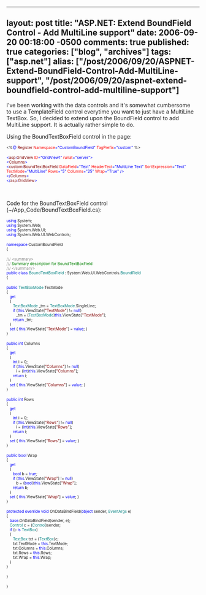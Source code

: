   ---
  layout: post
  title: "ASP.NET: Extend BoundField Control - Add MultiLine support"
  date: 2006-09-20 00:18:00 -0500
  comments: true
  published: true
  categories: ["blog", "archives"]
  tags: ["asp.net"]
  alias: ["/post/2006/09/20/ASPNET-Extend-BoundField-Control-Add-MultiLine-support", "/post/2006/09/20/aspnet-extend-boundfield-control-add-multiline-support"]
  ---
<!-- more -->
<p>I've been working with the data controls and&nbsp;it's somewhat cumbersome to&nbsp;use a TemplateField control everytime you want to just have a MultiLine TextBox. So, I decided to extend upon the BoundField control to add MultiLine support. It is actually rather simple to do.</p>
<p>Using the BoundTextBoxField control in the page:</p>
<p><span style="font-size: x-small;"> </span></p>
<p><span style="font-size: x-small;">&lt;%</span><span style="color: #0000ff; font-size: x-small;">@</span><span style="font-size: x-small;"> </span><span style="color: #800000; font-size: x-small;">Register</span><span style="font-size: x-small;"> </span><span style="color: #ff0000; font-size: x-small;">Namespace</span><span style="color: #0000ff; font-size: x-small;">="CustomBoundField"</span><span style="font-size: x-small;"> </span><span style="color: #ff0000; font-size: x-small;">TagPrefix</span><span style="color: #0000ff; font-size: x-small;">="custom"</span><span style="font-size: x-small;"> %&gt;</span></p>
<p><span style="color: #0000ff; font-size: x-small;"> </span></p>
<p><span style="color: #0000ff; font-size: x-small;">&lt;</span><span style="color: #800000; font-size: x-small;">asp</span><span style="color: #0000ff; font-size: x-small;">:</span><span style="color: #800000; font-size: x-small;">GridView</span><span style="font-size: x-small;"> </span><span style="color: #ff0000; font-size: x-small;">ID</span><span style="color: #0000ff; font-size: x-small;">="GridView1"</span><span style="font-size: x-small;"> </span><span style="color: #ff0000; font-size: x-small;">runat</span><span style="color: #0000ff; font-size: x-small;">="server"&gt;<br /></span><span style="color: #0000ff; font-size: x-small;">&lt;</span><span style="color: #800000; font-size: x-small;">Columns</span><span style="color: #0000ff; font-size: x-small;">&gt;<br /></span><span style="color: #0000ff; font-size: x-small;">&lt;</span><span style="color: #800000; font-size: x-small;">custom</span><span style="color: #0000ff; font-size: x-small;">:</span><span style="color: #800000; font-size: x-small;">BoundTextBoxField</span><span style="font-size: x-small;"> </span><span style="color: #ff0000; font-size: x-small;">DataField</span><span style="color: #0000ff; font-size: x-small;">="Text"</span><span style="font-size: x-small;"> </span><span style="color: #ff0000; font-size: x-small;">HeaderText</span><span style="color: #0000ff; font-size: x-small;">="MultiLine Text"</span><span style="font-size: x-small;"> </span><span style="color: #ff0000; font-size: x-small;">SortExpression</span><span style="color: #0000ff; font-size: x-small;">="Text"</span><span style="font-size: x-small;"> </span><span style="color: #ff0000; font-size: x-small;">TextMode</span><span style="color: #0000ff; font-size: x-small;">="MultiLine"</span><span style="font-size: x-small;"> </span><span style="color: #ff0000; font-size: x-small;">Rows</span><span style="color: #0000ff; font-size: x-small;">="5"</span><span style="font-size: x-small;"> </span><span style="color: #ff0000; font-size: x-small;">Columns</span><span style="color: #0000ff; font-size: x-small;">="25"</span><span style="font-size: x-small;"> </span><span style="color: #ff0000; font-size: x-small;">Wrap</span><span style="color: #0000ff; font-size: x-small;">="True"</span><span style="font-size: x-small;"> </span><span style="color: #0000ff; font-size: x-small;">/&gt;<br /></span><span style="color: #0000ff; font-size: x-small;">&lt;/</span><span style="color: #800000; font-size: x-small;">Columns</span><span style="color: #0000ff; font-size: x-small;">&gt;<br /></span><span style="color: #0000ff; font-size: x-small;">&lt;/</span><span style="color: #800000; font-size: x-small;">asp</span><span style="color: #0000ff; font-size: x-small;">:</span><span style="color: #800000; font-size: x-small;">GridView</span><span style="color: #0000ff; font-size: x-small;">&gt;</span></p>
<p>&nbsp;</p>
<p>Code for the BoundTextBoxField control (~/App_Code/BoundTextBoxField.cs):</p>
<p><span style="color: #0000ff; font-size: x-small;"> </span></p>
<p><span style="color: #0000ff; font-size: x-small;">using</span><span style="font-size: x-small;"> System;<br /></span><span style="color: #0000ff; font-size: x-small;">using</span><span style="font-size: x-small;"> System.Web;<br /></span><span style="color: #0000ff; font-size: x-small;">using</span><span style="font-size: x-small;"> System.Web.UI;<br /></span><span style="color: #0000ff; font-size: x-small;">using</span><span style="font-size: x-small;"> System.Web.UI.WebControls;</span></p>
<p><span style="color: #0000ff; font-size: x-small;"> </span></p>
<p><span style="color: #0000ff; font-size: x-small;">namespace</span><span style="font-size: x-small;"> CustomBoundField<br />{</span></p>
<p><span style="color: #808080; font-size: x-small;">///</span><span style="color: #008000; font-size: x-small;"> </span><span style="color: #808080; font-size: x-small;">&lt;summary&gt;<br /></span><span style="color: #808080; font-size: x-small;">///</span><span style="color: #008000; font-size: x-small;"> Summary description for BoundTextBoxField<br /></span><span style="color: #808080; font-size: x-small;">///</span><span style="color: #008000; font-size: x-small;"> </span><span style="color: #808080; font-size: x-small;">&lt;/summary&gt;<br /></span><span style="color: #0000ff; font-size: x-small;">public</span><span style="font-size: x-small;"> </span><span style="color: #0000ff; font-size: x-small;">class</span><span style="font-size: x-small;"> </span><span style="color: #008080; font-size: x-small;">BoundTextBoxField</span><span style="font-size: x-small;"> : System.Web.UI.WebControls.</span><span style="color: #008080; font-size: x-small;">BoundField<br /></span><span style="font-size: x-small;">{</span></p>
<p><span style="color: #0000ff; font-size: x-small;">public</span><span style="font-size: x-small;"> </span><span style="color: #008080; font-size: x-small;">TextBoxMode</span><span style="font-size: x-small;"> TextMode<br />{<br /></span><span style="color: #0000ff; font-size: x-small;">&nbsp;&nbsp; get<br /></span><span style="font-size: x-small;">&nbsp;&nbsp; {<br /></span><span style="color: #008080; font-size: x-small;">&nbsp;&nbsp;&nbsp;&nbsp;&nbsp; TextBoxMode</span><span style="font-size: x-small;"> _tm = </span><span style="color: #008080; font-size: x-small;">TextBoxMode</span><span style="font-size: x-small;">.SingleLine;<br /></span><span style="color: #0000ff; font-size: x-small;">&nbsp;&nbsp; &nbsp;&nbsp; if</span><span style="font-size: x-small;"> (</span><span style="color: #0000ff; font-size: x-small;">this</span><span style="font-size: x-small;">.ViewState[</span><span style="color: #800000; font-size: x-small;">"TextMode"</span><span style="font-size: x-small;">] != </span><span style="color: #0000ff; font-size: x-small;">null</span><span style="font-size: x-small;">)<br />&nbsp;&nbsp; &nbsp;&nbsp;&nbsp;&nbsp;&nbsp; _tm = (</span><span style="color: #008080; font-size: x-small;">TextBoxMode</span><span style="font-size: x-small;">)</span><span style="color: #0000ff; font-size: x-small;">this</span><span style="font-size: x-small;">.ViewState[</span><span style="color: #800000; font-size: x-small;">"TextMode"</span><span style="font-size: x-small;">];<br /></span><span style="color: #0000ff; font-size: x-small;">&nbsp;&nbsp;&nbsp;&nbsp;&nbsp; return</span><span style="font-size: x-small;"> _tm;<br />&nbsp;&nbsp; }<br /></span><span style="color: #0000ff; font-size: x-small;">&nbsp;&nbsp; set</span><span style="font-size: x-small;"> { </span><span style="color: #0000ff; font-size: x-small;">this</span><span style="font-size: x-small;">.ViewState[</span><span style="color: #800000; font-size: x-small;">"TextMode"</span><span style="font-size: x-small;">] = </span><span style="color: #0000ff; font-size: x-small;">value</span><span style="font-size: x-small;">; }<br />}</span></p>
<p><span style="color: #0000ff; font-size: x-small;">public</span><span style="font-size: x-small;"> </span><span style="color: #0000ff; font-size: x-small;">int</span><span style="font-size: x-small;"> Columns<br />{<br /></span><span style="color: #0000ff; font-size: x-small;">&nbsp;&nbsp; get<br /></span><span style="font-size: x-small;">&nbsp;&nbsp; {<br /></span><span style="color: #0000ff; font-size: x-small;">&nbsp;&nbsp;&nbsp;&nbsp;&nbsp; int</span><span style="font-size: x-small;"> i = 0;<br /></span><span style="color: #0000ff; font-size: x-small;">&nbsp;&nbsp; &nbsp;&nbsp; if</span><span style="font-size: x-small;"> (</span><span style="color: #0000ff; font-size: x-small;">this</span><span style="font-size: x-small;">.ViewState[</span><span style="color: #800000; font-size: x-small;">"Columns"</span><span style="font-size: x-small;">] != </span><span style="color: #0000ff; font-size: x-small;">null</span><span style="font-size: x-small;">)<br />&nbsp;&nbsp;&nbsp;&nbsp;&nbsp; &nbsp;&nbsp; i = (</span><span style="color: #0000ff; font-size: x-small;">int</span><span style="font-size: x-small;">)</span><span style="color: #0000ff; font-size: x-small;">this</span><span style="font-size: x-small;">.ViewState[</span><span style="color: #800000; font-size: x-small;">"Columns"</span><span style="font-size: x-small;">];<br /></span><span style="color: #0000ff; font-size: x-small;">&nbsp;&nbsp;&nbsp;&nbsp;&nbsp; return</span><span style="font-size: x-small;"> i;<br />&nbsp;&nbsp; }<br /></span><span style="color: #0000ff; font-size: x-small;">&nbsp;&nbsp; set</span><span style="font-size: x-small;"> { </span><span style="color: #0000ff; font-size: x-small;">this</span><span style="font-size: x-small;">.ViewState[</span><span style="color: #800000; font-size: x-small;">"Columns"</span><span style="font-size: x-small;">] = </span><span style="color: #0000ff; font-size: x-small;">value</span><span style="font-size: x-small;">; }<br />}</span></p>
<p><span style="color: #0000ff; font-size: x-small;">public</span><span style="font-size: x-small;"> </span><span style="color: #0000ff; font-size: x-small;">int</span><span style="font-size: x-small;"> Rows<br />{<br /></span><span style="color: #0000ff; font-size: x-small;">&nbsp;&nbsp; get<br /></span><span style="font-size: x-small;">&nbsp;&nbsp; {<br /></span><span style="color: #0000ff; font-size: x-small;">&nbsp;&nbsp;&nbsp;&nbsp;&nbsp; int</span><span style="font-size: x-small;"> i = 0;<br /></span><span style="color: #0000ff; font-size: x-small;">&nbsp;&nbsp;&nbsp;&nbsp;&nbsp; if</span><span style="font-size: x-small;"> (</span><span style="color: #0000ff; font-size: x-small;">this</span><span style="font-size: x-small;">.ViewState[</span><span style="color: #800000; font-size: x-small;">"Rows"</span><span style="font-size: x-small;">] != </span><span style="color: #0000ff; font-size: x-small;">null</span><span style="font-size: x-small;">)<br />&nbsp;&nbsp;&nbsp;&nbsp;&nbsp;&nbsp;&nbsp;&nbsp; i = (</span><span style="color: #0000ff; font-size: x-small;">int</span><span style="font-size: x-small;">)</span><span style="color: #0000ff; font-size: x-small;">this</span><span style="font-size: x-small;">.ViewState[</span><span style="color: #800000; font-size: x-small;">"Rows"</span><span style="font-size: x-small;">];<br /></span><span style="color: #0000ff; font-size: x-small;">&nbsp;&nbsp;&nbsp;&nbsp;&nbsp; return</span><span style="font-size: x-small;"> i;<br />&nbsp;&nbsp; }<br /></span><span style="color: #0000ff; font-size: x-small;">&nbsp;&nbsp; set</span><span style="font-size: x-small;"> { </span><span style="color: #0000ff; font-size: x-small;">this</span><span style="font-size: x-small;">.ViewState[</span><span style="color: #800000; font-size: x-small;">"Rows"</span><span style="font-size: x-small;">] = </span><span style="color: #0000ff; font-size: x-small;">value</span><span style="font-size: x-small;">; }<br />}</span></p>
<p><span style="color: #0000ff; font-size: x-small;">public</span><span style="font-size: x-small;"> </span><span style="color: #0000ff; font-size: x-small;">bool</span><span style="font-size: x-small;"> Wrap<br />{<br /></span><span style="color: #0000ff; font-size: x-small;">&nbsp;&nbsp; get<br /></span><span style="font-size: x-small;">&nbsp;&nbsp; {<br /></span><span style="color: #0000ff; font-size: x-small;">&nbsp;&nbsp; &nbsp;&nbsp; bool</span><span style="font-size: x-small;"> b = </span><span style="color: #0000ff; font-size: x-small;">true</span><span style="font-size: x-small;">;<br /></span><span style="color: #0000ff; font-size: x-small;">&nbsp;&nbsp;&nbsp;&nbsp;&nbsp; if</span><span style="font-size: x-small;"> (</span><span style="color: #0000ff; font-size: x-small;">this</span><span style="font-size: x-small;">.ViewState[</span><span style="color: #800000; font-size: x-small;">"Wrap"</span><span style="font-size: x-small;">] != </span><span style="color: #0000ff; font-size: x-small;">null</span><span style="font-size: x-small;">)<br />&nbsp;&nbsp;&nbsp;&nbsp;&nbsp;&nbsp;&nbsp;&nbsp; b = (</span><span style="color: #0000ff; font-size: x-small;">bool</span><span style="font-size: x-small;">)</span><span style="color: #0000ff; font-size: x-small;">this</span><span style="font-size: x-small;">.ViewState[</span><span style="color: #800000; font-size: x-small;">"Wrap"</span><span style="font-size: x-small;">];<br /></span><span style="color: #0000ff; font-size: x-small;">&nbsp;&nbsp;&nbsp;&nbsp;&nbsp; return</span><span style="font-size: x-small;"> b;<br />&nbsp;&nbsp; }<br /></span><span style="color: #0000ff; font-size: x-small;">&nbsp;&nbsp; set</span><span style="font-size: x-small;"> { </span><span style="color: #0000ff; font-size: x-small;">this</span><span style="font-size: x-small;">.ViewState[</span><span style="color: #800000; font-size: x-small;">"Wrap"</span><span style="font-size: x-small;">] = </span><span style="color: #0000ff; font-size: x-small;">value</span><span style="font-size: x-small;">; }<br />}</span></p>
<p><span style="color: #0000ff; font-size: x-small;">protected</span><span style="font-size: x-small;"> </span><span style="color: #0000ff; font-size: x-small;">override</span><span style="font-size: x-small;"> </span><span style="color: #0000ff; font-size: x-small;">void</span><span style="font-size: x-small;"> OnDataBindField(</span><span style="color: #0000ff; font-size: x-small;">object</span><span style="font-size: x-small;"> sender, </span><span style="color: #008080; font-size: x-small;">EventArgs</span><span style="font-size: x-small;"> e)<br />{<br /></span><span style="color: #0000ff; font-size: x-small;">&nbsp;&nbsp; base</span><span style="font-size: x-small;">.OnDataBindField(sender, e);<br /></span><span style="color: #008080; font-size: x-small;">&nbsp;&nbsp; Control</span><span style="font-size: x-small;"> c = (</span><span style="color: #008080; font-size: x-small;">Control</span><span style="font-size: x-small;">)sender;<br /></span><span style="color: #0000ff; font-size: x-small;">&nbsp;&nbsp; if</span><span style="font-size: x-small;"> (c </span><span style="color: #0000ff; font-size: x-small;">is</span><span style="font-size: x-small;"> </span><span style="color: #008080; font-size: x-small;">TextBox</span><span style="font-size: x-small;">)<br />&nbsp;&nbsp; {<br /></span><span style="color: #008080; font-size: x-small;">&nbsp;&nbsp;&nbsp;&nbsp;&nbsp; TextBox</span><span style="font-size: x-small;"> txt = (</span><span style="color: #008080; font-size: x-small;">TextBox</span><span style="font-size: x-small;">)c;<br />&nbsp;&nbsp;&nbsp;&nbsp;&nbsp; txt.TextMode = </span><span style="color: #0000ff; font-size: x-small;">this</span><span style="font-size: x-small;">.TextMode;<br />&nbsp;&nbsp;&nbsp;&nbsp;&nbsp; txt.Columns = </span><span style="color: #0000ff; font-size: x-small;">this</span><span style="font-size: x-small;">.Columns;<br />&nbsp;&nbsp;&nbsp;&nbsp;&nbsp; txt.Rows = </span><span style="color: #0000ff; font-size: x-small;">this</span><span style="font-size: x-small;">.Rows;<br />&nbsp;&nbsp;&nbsp;&nbsp;&nbsp; txt.Wrap = </span><span style="color: #0000ff; font-size: x-small;">this</span><span style="font-size: x-small;">.Wrap;<br />&nbsp;&nbsp; }<br />}</span></p>
<p><span style="font-size: x-small;">}</span></p>
<p><span style="font-size: x-small;">}</span></p>
<p>&nbsp;</p>
